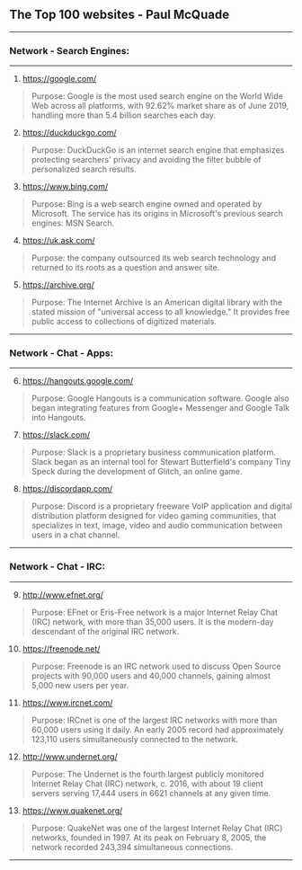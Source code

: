 ## The Top 100 websites - Paul McQuade

---

### Network - Search Engines:

---

1. https://google.com/

> Purpose:
> Google is the most used search engine on the World Wide Web across all platforms, with 92.62% market share as of June 2019, handling more than 5.4 billion searches each day.

2. https://duckduckgo.com/

> Purpose:
> DuckDuckGo is an internet search engine that emphasizes protecting searchers' privacy and avoiding the filter bubble of personalized search results.

3. https://www.bing.com/

> Purpose:
> Bing is a web search engine owned and operated by Microsoft. The service has its origins in Microsoft's previous search engines: MSN Search.

4. https://uk.ask.com/

> Purpose:
> the company outsourced its web search technology and returned to its roots as a question and answer site.

5. https://archive.org/

> Purpose:
> The Internet Archive is an American digital library with the stated mission of "universal access to all knowledge." It provides free public access to collections of digitized materials.

---

### Network - Chat - Apps:

---

6. https://hangouts.google.com/

> Purpose:
> Google Hangouts is a communication software. Google also began integrating features from Google+ Messenger and Google Talk into Hangouts.

7. https://slack.com/

> Purpose:
> Slack is a proprietary business communication platform. Slack began as an internal tool for Stewart Butterfield's company Tiny Speck during the development of Glitch, an online game.

8. https://discordapp.com/

> Purpose:
> Discord is a proprietary freeware VoIP application and digital distribution platform designed for video gaming communities, that specializes in text, image, video and audio communication between users in a chat channel.

---

### Network - Chat - IRC:

---

9. http://www.efnet.org/

> Purpose:
> EFnet or Eris-Free network is a major Internet Relay Chat (IRC) network, with more than 35,000 users. It is the modern-day descendant of the original IRC network.

10. https://freenode.net/

> Purpose:
> Freenode is an IRC network used to discuss Open Source projects with 90,000 users and 40,000 channels, gaining almost 5,000 new users per year.

11. https://www.ircnet.com/

> Purpose:
> IRCnet is one of the largest IRC networks with more than 60,000 users using it daily. An early 2005 record had approximately 123,110 users simultaneously connected to the network.

12. http://www.undernet.org/

> Purpose:
> The Undernet is the fourth largest publicly monitored Internet Relay Chat (IRC) network, c. 2016, with about 19 client servers serving 17,444 users in 6621 channels at any given time.

13. https://www.quakenet.org/

> Purpose:
> QuakeNet was one of the largest Internet Relay Chat (IRC) networks, founded in 1997. At its peak on February 8, 2005, the network recorded 243,394 simultaneous connections.

---

